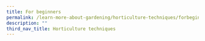 ```yaml
---
title: For beginners
permalink: /learn-more-about-gardening/horticulture-techniques/forbeginners/
description: ""
third_nav_title: Horticulture techniques
---
```

